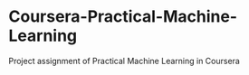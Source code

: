 Coursera-Practical-Machine-Learning
===================================

Project assignment of Practical Machine Learning in Coursera
